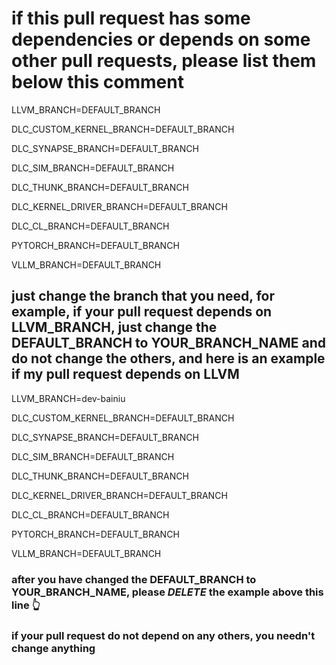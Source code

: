 # if this pull request has some dependencies or depends on some other pull requests, please list them below this comment

LLVM_BRANCH=DEFAULT_BRANCH

DLC_CUSTOM_KERNEL_BRANCH=DEFAULT_BRANCH

DLC_SYNAPSE_BRANCH=DEFAULT_BRANCH

DLC_SIM_BRANCH=DEFAULT_BRANCH

DLC_THUNK_BRANCH=DEFAULT_BRANCH

DLC_KERNEL_DRIVER_BRANCH=DEFAULT_BRANCH

DLC_CL_BRANCH=DEFAULT_BRANCH

PYTORCH_BRANCH=DEFAULT_BRANCH

VLLM_BRANCH=DEFAULT_BRANCH

## just change the branch that you need, for example, if your pull request depends on LLVM_BRANCH, just change the DEFAULT_BRANCH to YOUR_BRANCH_NAME and do not change the others, and here is an example if my pull request depends on LLVM

LLVM_BRANCH=dev-bainiu

DLC_CUSTOM_KERNEL_BRANCH=DEFAULT_BRANCH

DLC_SYNAPSE_BRANCH=DEFAULT_BRANCH

DLC_SIM_BRANCH=DEFAULT_BRANCH

DLC_THUNK_BRANCH=DEFAULT_BRANCH

DLC_KERNEL_DRIVER_BRANCH=DEFAULT_BRANCH

DLC_CL_BRANCH=DEFAULT_BRANCH

PYTORCH_BRANCH=DEFAULT_BRANCH

VLLM_BRANCH=DEFAULT_BRANCH

### after you have changed the DEFAULT_BRANCH to YOUR_BRANCH_NAME, please *DELETE* the example above this line :point_up_2:

### if your pull request do not depend on any others, you needn't change anything
